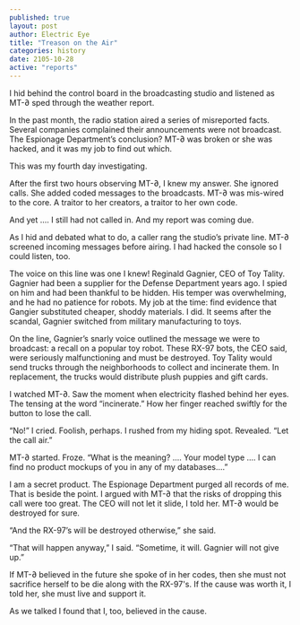 ```yaml
---
published: true
layout: post
author: Electric Eye
title: "Treason on the Air"
categories: history
date: 2105-10-28
active: "reports"
---
```



I hid behind the control board in the broadcasting studio and listened as MT-∂ sped through the weather report. 

In the past month, the radio station aired a series of misreported facts. Several companies complained their announcements were not broadcast. The Espionage Department’s conclusion? MT-∂ was broken or she was hacked, and it was my job to find out which.

This was my fourth day investigating.

After the first two hours observing MT-∂, I knew my answer. She ignored calls. She added coded messages to the broadcasts. MT-∂ was mis-wired to the core. A traitor to her creators, a traitor to her own code.

And yet .... I still had not called in.  And my report was coming due.

As I hid and debated what to do, a caller rang the studio’s private line. MT-∂ screened incoming messages before airing. I had hacked the console so I could listen, too.  

The voice on this line was one I knew! Reginald Gagnier, CEO of Toy Tality.  Gagnier had been a supplier for the Defense Department years ago. I spied on him and had been thankful to be hidden. His temper was overwhelming, and he had no patience for robots. My job at the time: find evidence that Gangier substituted cheaper, shoddy materials. I did. It seems after the scandal, Gagnier switched from military manufacturing to toys. 

On the line, Gagnier’s snarly voice outlined the message we were to broadcast: a recall on a popular toy robot. These RX-97 bots, the CEO said, were seriously malfunctioning and must be destroyed. Toy Tality would send trucks through the neighborhoods to collect and incinerate them. In replacement, the trucks would distribute plush puppies and gift cards.

I watched MT-∂. Saw the moment when electricity flashed behind her eyes. The tensing at the word “incinerate.” How her finger reached swiftly for the button to lose the call.

“No!” I cried. Foolish, perhaps. I rushed from my hiding spot. Revealed. “Let the call air.”

MT-∂ started. Froze. “What is the meaning? .... Your model type .... I can find no product mockups of you in any of my databases....”

I am a secret product. The Espionage Department purged all records of me. That is beside the point. I argued with MT-∂ that the risks of dropping this call were too great. The CEO will not let it slide, I told her. MT-∂ would be destroyed for sure.

“And the RX-97’s will be destroyed otherwise,” she said.

“That will happen anyway,” I said. “Sometime, it will. Gagnier will not give up.”

If MT-∂ believed in the future she spoke of in her codes, then she must not sacrifice herself to be die along with the RX-97's. If the cause was worth it, I told her, she must live and support it. 

As we talked I found that I, too, believed in the cause. 
